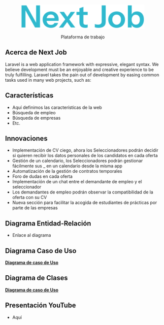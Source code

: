 <p align="center">
    <img src="public/build/assets/img/logo_next_job_ext.svg" width="400" alt="Next Job Logo">
</p>

<p align="center">
    Plataforma de trabajo
</p>

## Acerca de Next Job

Laravel is a web application framework with expressive, elegant syntax. We believe development must be an enjoyable and creative experience to be truly fulfilling. Laravel takes the pain out of development by easing common tasks used in many web projects, such as:

## Características

- Aquí definimos las características de la web
- Búsqueda de empleo
- Búsqueda de empresas
- Etc.

## Innovaciones

- Implementación de CV ciego, ahora los Seleccionadores podrán decidir si quieren recibir los datos personales de los candidatos en cada oferta
- Gestión de un calendario, los Seleccionadores podrán gestionar fácilmente sus _ en un calendario desde la misma app
- Automatización de la gestión de contratos temporales
- Foro de dudas en cada oferta
- Implementación de un chat entre el demandante de empleo y el seleccionador
- Los demandantes de empleo podrán observar la compatibilidad de la oferta con su CV
- Nueva sección para facilitar la acogida de estudiantes de prácticas por parte de las empresas

## Diagrama Entidad-Relación

- Enlace al diagrama

## Diagrama Caso de Uso

**[Diagrama de caso de Uso](https://docs.google.com/document/d/1k_FPWJaiBh6g11-L8nAPHnMrsvgE6CryUoKjP_H95-E/edit?usp=sharing)**

## Diagrama de Clases

**[Diagrama de caso de Uso](https://docs.google.com/document/d/1k_FPWJaiBh6g11-L8nAPHnMrsvgE6CryUoKjP_H95-E/edit?usp=sharing)**

## Presentación YouTube

- Aquí
